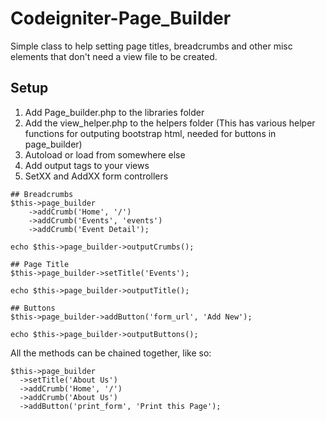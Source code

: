 # Codeigniter-Page_Builder
Simple class to help setting page titles, breadcrumbs and other misc elements that don't need a view file to be created.

## Setup
1. Add Page_builder.php to the libraries folder
2. Add the view_helper.php to the helpers folder (This has various helper functions for outputing bootstrap html, needed for buttons in page_builder)
3. Autoload or load from somewhere else
4. Add output tags to your views
5. SetXX and AddXX form controllers

~~~
## Breadcrumbs
$this->page_builder
	->addCrumb('Home', '/')
	->addCrumb('Events', 'events')
	->addCrumb('Event Detail');
      
echo $this->page_builder->outputCrumbs();

## Page Title
$this->page_builder->setTitle('Events');

echo $this->page_builder->outputTitle();

## Buttons
$this->page_builder->addButton('form_url', 'Add New');

echo $this->page_builder->outputButtons();
~~~

All the methods can be chained together, like so:

~~~
$this->page_builder
  ->setTitle('About Us')
  ->addCrumb('Home', '/')
  ->addCrumb('About Us')
  ->addButton('print_form', 'Print this Page');
~~~

